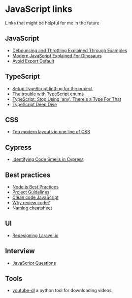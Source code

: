 # JavaScript links

Links that might be helpful for me in the future

## JavaScript
- [Debouncing and Throttling Explained Through Examples](https://css-tricks.com/debouncing-throttling-explained-examples/)
- [Modern JavaScript Explained For Dinosaurs](https://medium.com/the-node-js-collection/modern-javascript-explained-for-dinosaurs-f695e9747b70)
- [Avoid Export Default](https://basarat.gitbook.io/typescript/main-1/defaultisbad)

## TypeScript

- [Setup TypeScript lintting for the project](https://github.com/typescript-eslint/typescript-eslint/blob/master/docs/getting-started/linting/README.md)
- [The trouble with TypeScript enums](https://thoughtbot.com/blog/the-trouble-with-typescript-enums)
- [TypeScript: Stop Using 'any', There's a Type For That](https://thoughtbot.com/blog/typescript-stop-using-any-there-s-a-type-for-that)
- [TypeScript Deep Dive](https://basarat.gitbook.io/typescript/)

## CSS

- [Ten modern layouts in one line of CSS](https://web.dev/one-line-layouts/)

## Cypress

- [Identifying Code Smells in Cypress](https://codingitwrong.com/2020/10/09/identifying-code-smells-in-cypress.html)

## Best practices

- [Node.js Best Practices](https://github.com/goldbergyoni/nodebestpractices)
- [Project Guidelines](https://github.com/elsewhencode/project-guidelines)
- [Clean code JavaScript](https://github.com/ryanmcdermott/clean-code-javascript#table-of-contents)
- [Why review code?](https://sophiebits.com/2018/12/25/why-review-code.html)
- [Naming cheatsheet](https://github.com/kettanaito/naming-cheatsheet)

## UI
- [Redesigning Laravel.io](https://medium.com/refactoring-ui/redesigning-laravel-io-c47ac495dff0)

## Interview

- [JavaScript Questions](https://github.com/lydiahallie/javascript-questions)

## Tools

- [youtube-dl](https://github.com/ytdl-org/youtube-dl) a python tool for downloading videos
